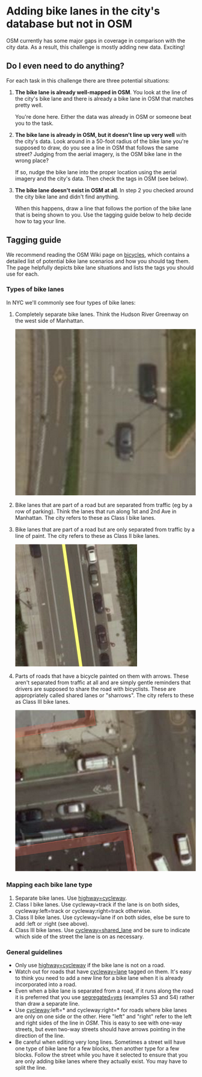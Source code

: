 # Adding bike lanes in the city's database but not in OSM

OSM currently has some major gaps in coverage in comparison with the city data.
As a result, this challenge is mostly adding new data. Exciting!


## Do I even need to do anything?

For each task in this challenge there are three potential situations:

 1. **The bike lane is already well-mapped in OSM**. You look at the line of the
    city's bike lane and there is already a bike lane in OSM that matches pretty
    well.
    
    You're done here. Either the data was already in OSM or someone beat you to
    the task.
 2. **The bike lane is already in OSM, but it doesn't line up very well** with 
    the city's data. Look around in a 50-foot radius of the bike lane you're 
    supposed to draw, do you see a line in OSM that follows the same street? 
    Judging from the aerial imagery, is the OSM bike lane in the wrong place?
    
    If so, nudge the bike lane into the proper location using the aerial imagery
    and the city's data. Then check the tags in OSM (see below).
 3. **The bike lane doesn't exist in OSM at all**. In step 2 you checked around
    the city bike lane and didn't find anything.
    
    When this happens, draw a line that follows the portion of the bike lane
    that is being shown to you. Use the tagging guide below to help decide how 
    to tag your line.


## Tagging guide

We recommend reading the OSM Wiki page on
[bicycles](http://wiki.openstreetmap.org/wiki/Bicycle), which contains a
detailed list of potential bike lane scenarios and how you should tag them. The
page helpfully depicts bike lane situations and lists the tags you should use
for each. 

### Types of bike lanes

In NYC we'll commonly see four types of bike lanes:

 1. Completely separate bike lanes. Think the Hudson River Greenway on the west
    side of Manhattan.
    
    ![Hudson River Greenway](../../images/hudson-river-greenway.png)
 2. Bike lanes that are part of a road but are separated from traffic (eg by a
    row of parking). Think the lanes that run along 1st and 2nd Ave in
    Manhattan. The city refers to these as Class I bike lanes.
 3. Bike lanes that are part of a road but are only separated from traffic by a
    line of paint. The city refers to these as Class II bike lanes.
    
    ![bike lanes](../../images/bike-lane.png)
 4. Parts of roads that have a bicycle painted on them with arrows. These aren't
    separated from traffic at all and are simply gentle reminders that drivers
    are supposed to share the road with bicyclists. These are appropriately
    called shared lanes or "sharrows". The city refers to these as Class III
    bike lanes.
    
    ![sharrows](../../images/sharrows.png)

### Mapping each bike lane type

 1. Separate bike lanes. Use [highway=cycleway](http://wiki.openstreetmap.org/wiki/Tag:highway%3Dcycleway).
 2. Class I bike lanes. Use cycleway=track if the lane is on both sides,
    cycleway:left=track or cycleway:right=track otherwise.
 3. Class II bike lanes. Use cycleway=lane if on both sides, else be sure to add
    :left or :right (see above).
 4. Class III bike lanes. Use
    [cycleway=shared_lane](http://wiki.openstreetmap.org/wiki/Proposed_features/shared_lane)
    and be sure to indicate which side of the street the lane is on as
    necessary.

### General guidelines

 * Only use [highway=cycleway](http://wiki.openstreetmap.org/wiki/Tag:highway%3Dcycleway)
   if the bike lane is not on a road.
 * Watch out for roads that have
   [cycleway=lane](http://wiki.openstreetmap.org/wiki/Bicycle#Cycle_lanes_in_oneway_motor_car_roads)
   tagged on them. It's easy to think you need to add a new line for a bike 
   lane when it is already incorporated into a road.
 * Even when a bike lane is separated from a road, if it runs along the road it
   is preferred that you use
   [segregated=yes](http://wiki.openstreetmap.org/wiki/Bicycle#Miscellaneous)
   (examples S3 and S4) rather than draw a separate line.
 * Use [cycleway](http://wiki.openstreetmap.org/wiki/Key:cycleway):left=* and
   cycleway:right=* for roads where bike lanes are only on one side or the
   other. Here "left" and "right" refer to the left and right sides of the 
   line in *OSM*. This is easy to see with one-way streets, but even two-way
   streets should have arrows pointing in the direction of the line.
 * Be careful when editing very long lines. Sometimes a street will have one
   type of bike lane for a few blocks, then another type for a few blocks.
   Follow the street while you have it selected to ensure that you are only
   adding bike lanes where they actually exist. You may have to split the line.
